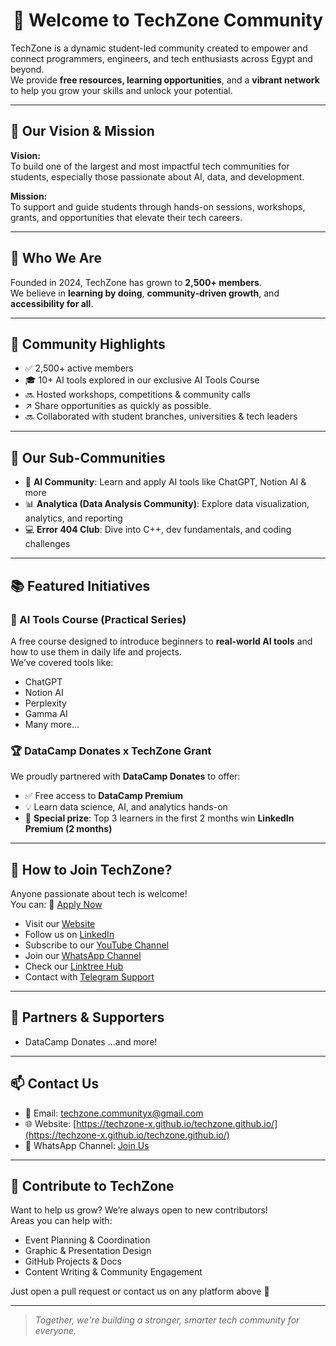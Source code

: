 <p align="center">

<h1 align="center">🚀 Welcome to TechZone Community</h1>

TechZone is a dynamic student-led community created to empower and connect programmers, engineers, and tech enthusiasts across Egypt and beyond.  
We provide **free resources, learning opportunities**, and a **vibrant network** to help you grow your skills and unlock your potential.

---

## 🎯 Our Vision & Mission

**Vision:**  
To build one of the largest and most impactful tech communities for students, especially those passionate about AI, data, and development.

**Mission:**  
To support and guide students through hands-on sessions, workshops, grants, and opportunities that elevate their tech careers.

---

## 👥 Who We Are

Founded in 2024, TechZone has grown to **2,500+ members**.  
We believe in **learning by doing**, **community-driven growth**, and **accessibility for all**.

---

## 🌟 Community Highlights
- ✅ 2,500+ active members  
- 🎓 10+ AI tools explored in our exclusive AI Tools Course  
- 🔜 Hosted workshops, competitions & community calls
- ↗️ Share opportunities as quickly as possible.
- 🔜 Collaborated with student branches, universities & tech leaders 

---

## 🧠 Our Sub-Communities
- 🤖 **AI Community**: Learn and apply AI tools like ChatGPT, Notion AI & more  
- 📊 **Analytica (Data Analysis Community)**: Explore data visualization, analytics, and reporting  
- 💻 **Error 404 Club**: Dive into C++, dev fundamentals, and coding challenges

---

## 📚 Featured Initiatives

### 🧠 AI Tools Course (Practical Series)

A free course designed to introduce beginners to **real-world AI tools** and how to use them in daily life and projects.  
We’ve covered tools like:
- ChatGPT
- Notion AI
- Perplexity
- Gamma AI
- Many more...

### 🏆 DataCamp Donates x TechZone Grant

We proudly partnered with **DataCamp Donates** to offer:
- ✅ Free access to **DataCamp Premium**
- 💡 Learn data science, AI, and analytics hands-on
- 🎁 **Special prize**: Top 3 learners in the first 2 months win **LinkedIn Premium (2 months)**

---

## 🧩 How to Join TechZone?

Anyone passionate about tech is welcome!  
You can:
📝 [Apply Now](https://tally.so/r/wvJdKX)  

- Visit our [Website](https://techzone-x.github.io/techzone.github.io/)
- Follow us on [LinkedIn](https://www.linkedin.com/company/techzone1)  
- Subscribe to our [YouTube Channel](https://www.youtube.com/@TechZone-e3z)  
- Join our [WhatsApp Channel](https://whatsapp.com/channel/0029VangR3qInlqTFOIT4G1U)  
- Check our [Linktree Hub](https://linktr.ee/Tech_Zone.1)
- Contact with [Telegram Support](https://t.me/Tech_Community_Support)  



---

## 🤝 Partners & Supporters

- DataCamp Donates 
...and more!

---

## 📫 Contact Us

- 📧 Email: techzone.communityx@gmail.com
- 🌐 Website: [https://techzone-x.github.io/techzone.github.io/](https://techzone-x.github.io/techzone.github.io/)  
- 📱 WhatsApp Channel: [Join Us](https://whatsapp.com/channel/0029VangR3qInlqTFOIT4G1U)  

---

## 🙌 Contribute to TechZone

Want to help us grow? We’re always open to new contributors!  
Areas you can help with:
- Event Planning & Coordination  
- Graphic & Presentation Design  
- GitHub Projects & Docs  
- Content Writing & Community Engagement

Just open a pull request or contact us on any platform above 💙

---

> _Together, we're building a stronger, smarter tech community for everyone._
